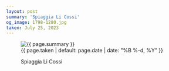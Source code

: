 ```yaml
---
layout: post
summary: 'Spiaggia Li Cossi'
og_image: 1798-1280.jpg
taken: July 25, 2023
---
```


<figure class="post">
 <img alt="{{ page.summary }}" sizes="(min-width: 700px) 50vw, calc(100vw - 2rem)" src="{{ site.assets_url }}/1798-640.jpg" srcset="{{ site.assets_url }}/1798-320.jpg 320w, {{ site.assets_url }}/1798-640.jpg 640w, {{ site.assets_url }}/1798-960.jpg 960w, {{ site.assets_url }}/1798-1280.jpg 1280w"/>
 <figcaption>
  <time>
   {{ page.taken | default: page.date | date: "%B %-d, %Y" }}
  </time>
  <p>
   Spiaggia Li Cossi
  </p>
 </figcaption>
</figure>
